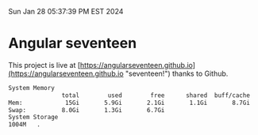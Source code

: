 Sun Jan 28 05:37:39 PM EST 2024

# Angular seventeen


This project is live at [https://angularseventeen.github.io](https://angularseventeen.github.io "seventeen!") thanks to Github.

```bash
System Memory
               total        used        free      shared  buff/cache   available
Mem:            15Gi       5.9Gi       2.1Gi       1.1Gi       8.7Gi       9.4Gi
Swap:          8.0Gi       1.3Gi       6.7Gi
System Storage
1004M	.
```
